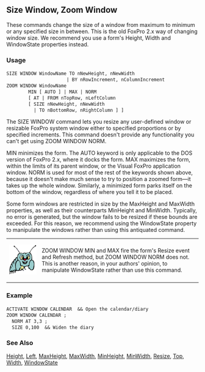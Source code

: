 ## Size Window, Zoom Window

These commands change the size of a window from maximum to minimum or any specified size in between. This is the old FoxPro 2.x way of changing window size. We recommend you use a form's Height, Width and WindowState properties instead.

### Usage

```foxpro
SIZE WINDOW WindowName TO nNewHeight, nNewWidth
                      | BY nRowIncrement, nColumnIncrement
ZOOM WINDOW WindowName
        MIN [ AUTO ] | MAX | NORM
        [ AT | FROM nTopRow, nLeftColumn
        [ SIZE nNewHeight, nNewWidth
          | TO nBottomRow, nRightColumn ] ]
```

The SIZE WINDOW command lets you resize any user-defined window or resizable FoxPro system window either to specified proportions or by specified increments. This command doesn't provide any functionality you can't get using ZOOM WINDOW NORM.

MIN minimizes the form. The AUTO keyword is only applicable to the DOS version of FoxPro 2.x, where it docks the form. MAX maximizes the form, within the limits of its parent window, or the Visual FoxPro application window. NORM is used for most of the rest of the keywords shown above, because it doesn't make much sense to try to position a zoomed form&mdash;it takes up the whole window. Similarly, a minimized form parks itself on the bottom of the window, regardless of where you tell it to be placed.

Some form windows are restricted in size by the MaxHeight and MaxWidth properties, as well as their counterparts MinHeight and MinWidth. Typically, no error is generated, but the window fails to be resized if these bounds are exceeded. For this reason, we recommend using the WindowState property to manipulate the windows rather than using this antiquated command.

<table border=0 cellspacing=0 cellpadding=0 width=100%>
<tr>
  <td width=17% valign=top>
<p><img width=95 height=78 src="Bug.gif"></p>
  </td>
  <td width=83%>
  <p>ZOOM WINDOW MIN and MAX fire the form's Resize event and Refresh method, but ZOOM WINDOW NORM does not. This is another reason, in your authors' opinion, to manipulate WindowState rather than use this command.</p>
  </td>
 </tr>
</table>

### Example

```foxpro
ACTIVATE WINDOW CALENDAR  && Open the calendar/diary
ZOOM WINDOW CALENDAR ;
  NORM AT 3,3 ;
  SIZE 0,100  && Widen the diary
```
### See Also

[Height](s4g368.md), [Left](s4g375.md), [MaxHeight](s4g377.md), [MaxWidth](s4g377.md), [MinHeight](s4g377.md), [MinWidth](s4g377.md), [Resize](s4g562.md), [Top](s4g375.md), [Width](s4g368.md), [WindowState](s4g633.md)